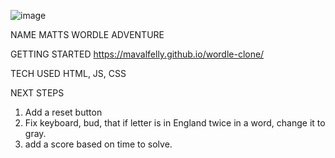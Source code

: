 ![image](https://github.com/user-attachments/assets/8a31c41b-33e2-4c7d-9beb-988c169d787b)



NAME
MATTS WORDLE ADVENTURE


GETTING STARTED 
https://mavalfelly.github.io/wordle-clone/



TECH USED
HTML, JS, CSS


NEXT STEPS
1. Add a reset button
2. Fix keyboard, bud, that if letter is in England twice in a word, change it to gray.
3. add a score based on time to solve.
